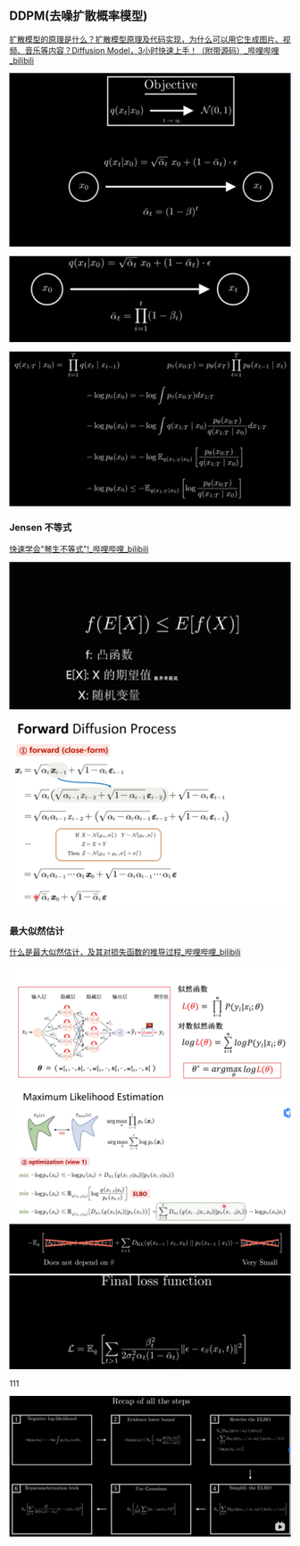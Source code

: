 ## DDPM(去噪扩散概率模型)

[扩散模型的原理是什么？扩散模型原理及代码实现，为什么可以用它生成图片、视频、音乐等内容？Diffusion Model，3小时快速上手！（附带源码）_哔哩哔哩_bilibili](https://www.bilibili.com/video/BV1F54qzXE7J?spm_id_from=333.788.recommend_more_video.-1&trackid=web_related_0.router-related-2206419-tqkgg.1761378272465.118&vd_source=8536cb876aa29ebdb0cd5626bc423c0f)

![1761447475128](image/Note/1761447475128.png)

![1761447603803](image/Note/1761447603803.png)

![1761448807456](image/Note/1761448807456.png)

### Jensen 不等式

[快速学会&#34;琴生不等式&#34;!_哔哩哔哩_bilibili](https://www.bilibili.com/video/BV1wx4y1L78Q/?spm_id_from=333.337.search-card.all.click&vd_source=8536cb876aa29ebdb0cd5626bc423c0f)

![1761449131193](image/Note/1761449131193.png)



![1761207917336](image/Note/1761207917336.png)

### 最大似然估计

[什么是最大似然估计，及其对损失函数的推导过程_哔哩哔哩_bilibili](https://www.bilibili.com/video/BV1JAgDzSEWj/?spm_id_from=333.337.search-card.all.click&vd_source=8536cb876aa29ebdb0cd5626bc423c0f)

![1761209437641](image/Note/1761209437641.png)

![1761208617419](image/Note/1761208617419.png)![1761451317668](image/Note/1761451317668.png)![1761451771381](image/Note/1761451771381.png)

111

![1761451881734](image/Note/1761451881734.png)
